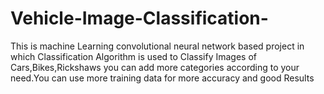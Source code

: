 # Vehicle-Image-Classification-
This is machine Learning convolutional neural network based project in which Classification Algorithm is used to Classify Images of Cars,Bikes,Rickshaws you can add more categories according to your need.You can use more training data for more accuracy and good Results
